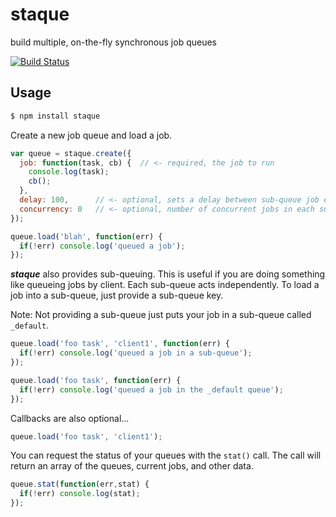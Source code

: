 staque
======

build multiple, on-the-fly synchronous job queues

[![Build Status](https://secure.travis-ci.org/kevinohara80/staque.png?branch=master)](http://travis-ci.org/kevinohara80/staque)

## Usage

```bash
$ npm install staque
```

Create a new job queue and load a job.

```js
var queue = staque.create({
  job: function(task, cb) {  // <- required, the job to run
    console.log(task);
    cb();   
  }, 
  delay: 100,      // <- optional, sets a delay between sub-queue job execution
  concurrency: 0   // <- optional, number of concurrent jobs in each sub-queue
});

queue.load('blah', function(err) {
  if(!err) console.log('queued a job');
});

```

***staque*** also provides sub-queuing. This is useful if you are doing something like queueing jobs by client. Each sub-queue acts independently. To load a job into a sub-queue, just provide a sub-queue key.

Note: Not providing a sub-queue just puts your job in a sub-queue called `_default`.

```js
queue.load('foo task', 'client1', function(err) {
  if(!err) console.log('queued a job in a sub-queue');
});

queue.load('foo task', function(err) {
  if(!err) console.log('queued a job in the _default queue');
});
```

Callbacks are also optional...

```js
queue.load('foo task', 'client1');
```

You can request the status of your queues with the `stat()` call. The call will return an array of the queues, current jobs, and other data.

```js
queue.stat(function(err,stat) {
  if(!err) console.log(stat);
});
```



